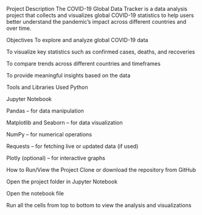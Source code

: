  Project Description
The COVID-19 Global Data Tracker is a data analysis project that collects and visualizes global COVID-19 statistics to help users better understand the pandemic’s impact across different countries and over time.

 Objectives
To explore and analyze global COVID-19 data

To visualize key statistics such as confirmed cases, deaths, and recoveries

To compare trends across different countries and timeframes

To provide meaningful insights based on the data

 Tools and Libraries Used
Python

Jupyter Notebook

Pandas – for data manipulation

Matplotlib and Seaborn – for data visualization

NumPy – for numerical operations

Requests – for fetching live or updated data (if used)

Plotly (optional) – for interactive graphs

 How to Run/View the Project
Clone or download the repository from GitHub

Open the project folder in Jupyter Notebook

Open the notebook file

Run all the cells from top to bottom to view the analysis and visualizations

